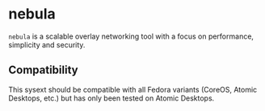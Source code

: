 # nebula

`nebula` is a scalable overlay networking tool with a focus on performance, simplicity and security.

## Compatibility

This sysext should be compatible with all Fedora variants (CoreOS, Atomic
Desktops, etc.) but has only been tested on Atomic Desktops.
